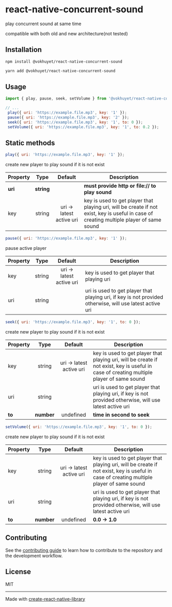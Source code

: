 # react-native-concurrent-sound

play concurrent sound at same time

compatible with both old and new architecture(not tested)

## Installation

```sh
npm install @vokhuyet/react-native-concurrent-sound
```

```sh
yarn add @vokhuyet/react-native-concurrent-sound
```

## Usage

```js
import { play, pause, seek, setVolume } from '@vokhuyet/react-native-concurrent-sound';

// ...
 play({ uri: 'https://example.file.mp3', key: '1' });
 pause({ uri: 'https://example.file.mp3', key: '2' });
 seek({ uri: 'https://example.file.mp3', key: '1', to: 0 });
 setVolume({ uri: 'https://example.file.mp3', key: '1', to: 0.2 });
```

## Static methods

```javascript
play({ uri: 'https://example.file.mp3', key: '1' });
```

create new player to play sound if it is not exist

| Property             |   Type    |    Default    | Description                                                                                                                                    |
|----------------------| :-------: |:-------------:|------------------------------------------------------------------------------------------------------------------------------------------------|
| **uri**        |  **string**  |  | **must provide http or file:// to play sound**                                                                 |
| key              | string  |     uri -> latest active uri      | key is used to get player that playing uri, will be create if not exist, key is useful in case of creating multiple player of same sound    |

```javascript
pause({ uri: 'https://example.file.mp3', key: '1' });
```

pause active player

| Property             |   Type    |    Default    | Description                                                                                                                                    |
|----------------------| :-------: |:-------------:|------------------------------------------------------------------------------------------------------------------------------------------------|
|key              | string  |     uri -> latest active uri      | key is used to get player that playing uri |
|uri        |  string  |  | uri is used to get player that playing uri, if key is not provided otherwise, will use latest active uri        |

```javascript
seek({ uri: 'https://example.file.mp3', key: '1', to: 0 });
```

create new player to play sound if it is not exist

| Property             |   Type    |    Default    | Description                                                                                                                                    |
|----------------------| :-------: |:-------------:|------------------------------------------------------------------------------------------------------------------------------------------------|
| key              | string  |     uri -> latest active uri      | key is used to get player that playing uri, will be create if not exist, key is useful in case of creating multiple player of same sound    |
|uri        |  string  |  | uri is used to get player that playing uri, if key is not provided otherwise, will use latest active uri        |
|**to**        |  **number**  | undefined | **time in second to seek**        |

```javascript
setVolume({ uri: 'https://example.file.mp3', key: '1', to: 0 });
```

create new player to play sound if it is not exist

| Property             |   Type    |    Default    | Description                                                                                                                                    |
|----------------------| :-------: |:-------------:|------------------------------------------------------------------------------------------------------------------------------------------------|
| key              | string  |     uri -> latest active uri      | key is used to get player that playing uri, will be create if not exist, key is useful in case of creating multiple player of same sound    |
|uri        |  string  |  | uri is used to get player that playing uri, if key is not provided otherwise, will use latest active uri        |
|**to**        |  **number**  | undefined | **0.0 -> 1.0**        |

## Contributing

See the [contributing guide](CONTRIBUTING.md) to learn how to contribute to the repository and the development workflow.

## License

MIT

---

Made with [create-react-native-library](https://github.com/callstack/react-native-builder-bob)
